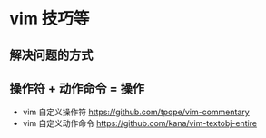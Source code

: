 # vim 技巧等

## 解决问题的方式


## 操作符 + 动作命令 = 操作

* vim 自定义操作符
	https://github.com/tpope/vim-commentary
* vim 自定义动作命令
	https://github.com/kana/vim-textobj-entire
